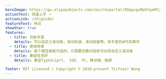 ```yaml
---
heroImage: https://gw.alipayobjects.com/zos/rmsportal/KDpgvguMpGfqaHPjicRK.svg
actionText: 快速上手 →
actionLink: /zh/guide/
featureText: 特点
showStar: true
features:
  - title: 功能丰富
    details: 可以自定义滚动条，滚动轨道，滚动容器等。有丰富的API和事件
  - title: 使用简单
    details: 每个属性都是可选的，只需要包裹内容即可出现自定义滚动条
  - title: 兼容性良好
    details: 兼容TypeSciprt、 SSR、 PC、移动端、触屏

footer: MIT Licensed | Copyright © 2018-present Yi(Yves) Wang
---
```

